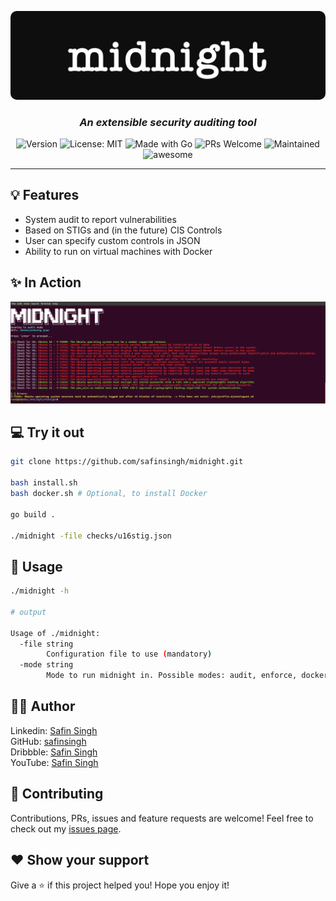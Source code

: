 <p align="center">
  <img src="./assets/logo.png" style="
    border-radius: 10px;
  "/>
</p>

<h3 align="center">
  <i>
    An extensible security auditing tool
  </i>
</h3>

<p align="center">
  <img alt="Version" src="https://img.shields.io/badge/Version-1.0-red.svg" />
  <img alt="License: MIT" src="https://img.shields.io/badge/License-GPLv3-orange.svg" />
  <img alt="Made with Go" src="https://img.shields.io/badge/Made%20with-Go-yellow.svg" />
  <img alt="PRs Welcome" src="https://img.shields.io/badge/PRs-Welcome-brightgreen.svg">
  <img alt="Maintained" src="https://img.shields.io/badge/Maintained-Yes-blue">
  <img alt="awesome" src="https://img.shields.io/badge/Awesome-Yes-blueviolet">
</p>

<hr>

## 💡 Features

- System audit to report vulnerabilities
- Based on STIGs and (in the future) CIS Controls
- User can specify custom controls in JSON
- Ability to run on virtual machines with Docker

## ✨ In Action

<p align="center">
  <img src="./assets/screen.png" />
</p>

## 💻 Try it out

```sh
git clone https://github.com/safinsingh/midnight.git

bash install.sh
bash docker.sh # Optional, to install Docker

go build .

./midnight -file checks/u16stig.json
```

## 🔮 Usage

```sh
./midnight -h

# output

Usage of ./midnight:
  -file string
        Configuration file to use (mandatory)
  -mode string
        Mode to run midnight in. Possible modes: audit, enforce, docker (default "audit")

```

## 👨‍💻 Author

Linkedin: [Safin Singh](https://www.linkedin.com/in/safin-singh-b2630918a/) <br>
GitHub: [safinsingh](https://github.com/safinsingh) <br>
Dribbble: [Safin Singh](https://dribbble.com/safinsingh/) <br>
YouTube: [Safin Singh](https://www.youtube.com/channel/UCvb01sUdAgcPAG1j0SLxAtA)

## 🤝 Contributing

Contributions, PRs, issues and feature requests are welcome! Feel free to check out my [issues page](https://github.com/safinsingh/midnight/issues).

## ❤️ Show your support

Give a ⭐️ if this project helped you!
Hope you enjoy it!
